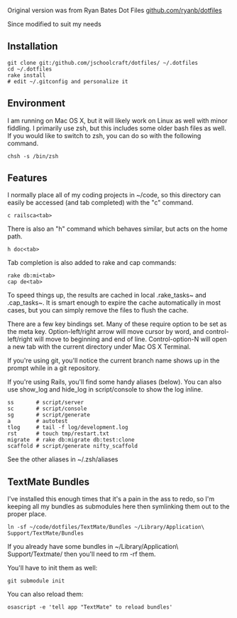 Original version was from Ryan Bates Dot Files
[github.com/ryanb/dotfiles](http://github.com/ryanb/dotfiles)

Since modified to suit my needs

Installation
------------

	git clone git:/github.com/jschoolcraft/dotfiles/ ~/.dotfiles
	cd ~/.dotfiles
	rake install
	# edit ~/.gitconfig and personalize it


Environment
-----------

I am running on Mac OS X, but it will likely work on Linux as well with 
minor fiddling. I primarily use zsh, but this includes some older bash 
files as well. If you would like to switch to zsh, you can do so with 
the following command.

	chsh -s /bin/zsh

Features
--------

I normally place all of my coding projects in ~/code, so this directory 
can easily be accessed (and tab completed) with the "c" command.

	c railsca<tab>

There is also an "h" command which behaves similar, but acts on the 
home path.

	h doc<tab>

Tab completion is also added to rake and cap commands:

	rake db:mi<tab>
	cap de<tab>

To speed things up, the results are cached in local .rake_tasks~ and 
.cap_tasks~. It is smart enough to expire the cache automatically in 
most cases, but you can simply remove the files to flush the cache.

There are a few key bindings set. Many of these require option to be
set as the meta key. Option-left/right arrow will move cursor by word, 
and control-left/right will move to beginning and end of line. 
Control-option-N will open a new tab with the current directory under
Mac OS X Terminal.

If you're using git, you'll notice the current branch name shows up in
the prompt while in a git repository.

If you're using Rails, you'll find some handy aliases (below). You can 
also use show_log and hide_log in script/console to show the log inline.
  
	ss       # script/server
	sc       # script/console
	sg       # script/generate
	a        # autotest
	tlog     # tail -f log/development.log
	rst      # touch tmp/restart.txt
	migrate  # rake db:migrate db:test:clone
	scaffold # script/generate nifty_scaffold

See the other aliases in ~/.zsh/aliases

TextMate Bundles
----------------

I've installed this enough times that it's a pain in the ass to redo, so I'm keeping all my bundles as submodules here then symlinking them out to the proper place.

	ln -sf ~/code/dotfiles/TextMate/Bundles ~/Library/Application\ Support/TextMate/Bundles

If you already have some bundles in ~/Library/Application\ Support/Textmate/ then you'll need to rm -rf them.

You'll have to init them as well:

	git submodule init
	
You can also reload them:

	osascript -e 'tell app "TextMate" to reload bundles'